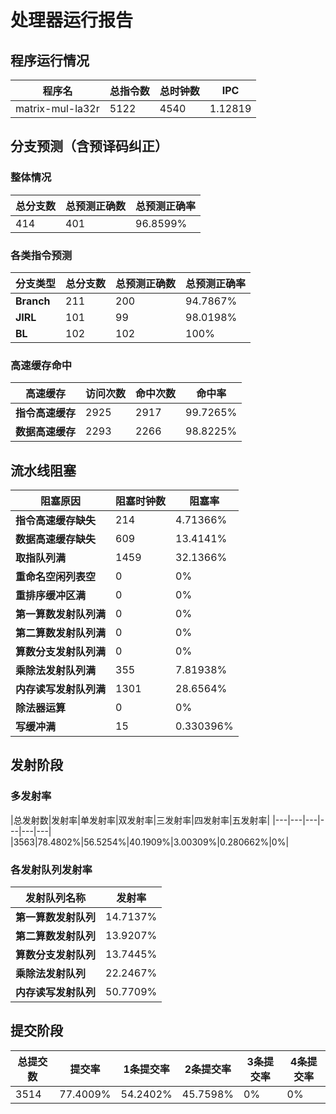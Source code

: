 # 处理器运行报告
## 程序运行情况
|程序名|总指令数|总时钟数|IPC|
|---|---|---|---|
|matrix-mul-la32r|5122|4540|1.12819|

## 分支预测（含预译码纠正）
### 整体情况
|总分支数|总预测正确数|总预测正确率|
|---|---|---|
|414|401|96.8599%|

### 各类指令预测
|分支类型|总分支数|总预测正确数|总预测正确率|
|---|---|---|---|
|**Branch**| 211 | 200 | 94.7867%|
|**JIRL**| 101 | 99 | 98.0198%|
|**BL**| 102 | 102 | 100%|

### 高速缓存命中
|高速缓存|访问次数|命中次数|命中率|
|---|---|---|---|
|**指令高速缓存**| 2925 | 2917 | 99.7265%|
|**数据高速缓存**| 2293 | 2266 | 98.8225%|
## 流水线阻塞
|阻塞原因|阻塞时钟数|阻塞率|
|---|---|---|
|**指令高速缓存缺失**| 214 | 4.71366%|
|**数据高速缓存缺失**| 609 | 13.4141%|
|**取指队列满**| 1459 | 32.1366%|
|**重命名空闲列表空**|0 | 0%|
|**重排序缓冲区满**|0 | 0%|
|**第一算数发射队列满**|0 | 0%|
|**第二算数发射队列满**|0 | 0%|
|**算数分支发射队列满**|0 | 0%|
|**乘除法发射队列满**|355 | 7.81938%|
|**内存读写发射队列满**|1301 | 28.6564%|
|**除法器运算**|0 | 0%|
|**写缓冲满**|15 | 0.330396%|

## 发射阶段
### 多发射率
|总发射数|发射率|单发射率|双发射率|三发射率|四发射率|五发射率|
|---|---|---|---|---|---|
|3563|78.4802%|56.5254%|40.1909%|3.00309%|0.280662%|0%|

### 各发射队列发射率
|发射队列名称|发射率|
|---|---|
|**第一算数发射队列**|14.7137%|
|**第二算数发射队列**|13.9207%|
|**算数分支发射队列**|13.7445%|
|**乘除法发射队列**|22.2467%|
|**内存读写发射队列**|50.7709%|

## 提交阶段
|总提交数|提交率|1条提交率|2条提交率|3条提交率|4条提交率|
|---|---|---|---|---|---|
|3514|77.4009%|54.2402%|45.7598%|0%|0%|
